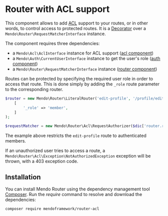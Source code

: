 # Router with ACL support

This component allows to add [ACL](https://github.com/mendoframework/acl) support to your routes, or in other words, to control access to protected routes. It is a [Decorator](https://en.wikipedia.org/wiki/Decorator_pattern) over a `Mendo\Router\RequestMatcherInterface` instance.

The component requires three dependencies:

* a `Mendo\Acl\AclInterface` instance for ACL support ([acl component](https://github.com/mendoframework/acl))
* a `Mendo\Auth\CurrentUserInterface` instance to get the user's role ([auth component](https://github.com/mendoframework/auth))
* a `Mendo\Router\RequestMatcherInterface` instance ([router component](https://github.com/mendoframework/router))

Routes can be protected by specifying the required user role in order to access that route. This is done simply by adding the ```_role``` route parameter to the corresponding router.

```php
$router = new Mendo\Router\LiteralRouter('edit-profile', '/profile/edit',
    [
        '_role' => 'member',
    ]
);
```

```php
$requestMatcher = new Mendo\Router\Acl\RequestAuthorizer($dic['router.requestMatcher'], $dic['acl'], $dic['auth']);
```

The example above restricts the ```edit-profile``` route to authenticated members.

If an unauthorized user tries to access a route, a ```Mendo\Router\Acl\Exception\NotAuthorizedException``` exception will be thrown, with a 403 exception code.

## Installation

You can install Mendo Router using the dependency management tool [Composer](https://getcomposer.org/).
Run the *require* command to resolve and download the dependencies:

```
composer require mendoframework/router-acl
```